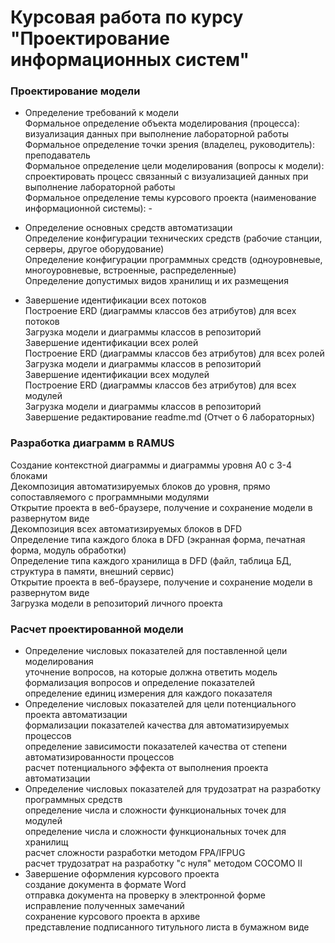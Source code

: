 # Курсовая работа по курсу "Проектирование информационных систем"  
### Проектирование модели
* Определение требований к модели  
 Формальное определение объекта моделирования (процесса): визуализация данных при выполнение лабораторной работы   
 Формальное определение точки зрения (владелец, руководитель): преподаватель  
 Формальное определение цели моделирования (вопросы к модели): спроектировать процесс связанный с визуализацией данных при выполнение лабораторной работы  
 Формальное определение темы курсового проекта (наименование информационной системы): -  

* Определение основных средств автоматизации  
 Определение конфигурации технических средств (рабочие станции, серверы, другое оборудование)  
 Определение конфигурации программных средств (одноуровневые, многоуровневые, встроенные, распределенные)  
 Определение допустимых видов хранилищ и их размещения    

* Завершение идентификации всех потоков  
Построение ERD (диаграммы классов без атрибутов) для всех потоков  
Загрузка модели и диаграммы классов в репозиторий  
Завершение идентификации всех ролей  
Построение ERD (диаграммы классов без атрибутов) для всех ролей  
Загрузка модели и диаграммы классов в репозиторий  
Завершение идентификации всех модулей  
Построение ERD (диаграммы классов без атрибутов) для всех модулей  
Загрузка модели и диаграммы классов в репозиторий  
Завершение редактирование readme.md (Отчет о 6 лабораторных)  

### Разработка диаграмм в RAMUS  
Создание контекстной диаграммы и диаграммы уровня A0 c 3-4 блоками  
Декомпозиция автоматизируемых блоков до уровня, прямо сопоставляемого с программными модулями  
Открытие проекта в веб-браузере, получение и сохранение модели в развернутом виде  
Декомпозиция всех автоматизируемых блоков в DFD  
Определение типа каждого блока в DFD (экранная форма, печатная форма, модуль обработки)  
Определение типа каждого хранилища в DFD (файл, таблица БД, структура в памяти, внешний сервис)  
Открытие проекта в веб-браузере, получение и сохранение модели в развернутом виде  
Загрузка модели в репозиторий личного проекта  

### Расчет проектированной модели
* Определение числовых показателей для поставленной цели моделирования  
уточнение вопросов, на которые должна ответить модель  
формализация вопросов и определение показателей  
определение единиц измерения для каждого показателя  
* Определение числовых показателей для цели потенциального проекта автоматизации  
формализации показателей качества для автоматизируемых процессов  
определение зависимости показателей качества от степени автоматизированности процессов  
расчет потенциального эффекта от выполнения проекта автоматизации  
* Определение числовых показателей для трудозатрат на разработку программных средств  
определение числа и сложности функциональных точек для модулей  
определение числа и сложности функциональных точек для хранилищ  
расчет сложности разработки методом FPA/IFPUG  
расчет трудозатрат на разработку "с нуля" методом COCOMO II  
* Завершение оформления курсового проекта  
создание документа в формате Word  
отправка документа на проверку в электронной форме  
исправление полученных замечаний  
сохранение курсового проекта в архиве  
представление подписанного титульного листа в бумажном виде  
